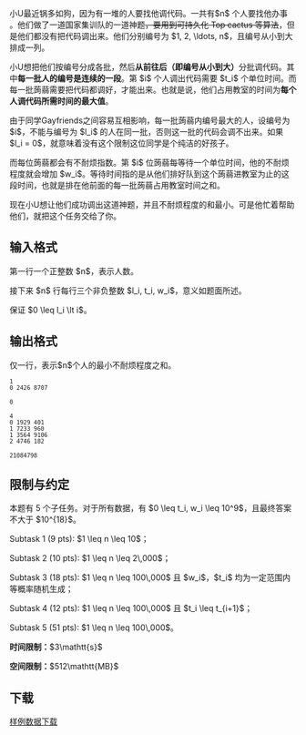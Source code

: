 <p>小U最近锅多如狗，因为有一堆的人要找他调代码。一共有$n$ 个人要找他办事 。他们做了一道国家集训队的一道神题<del>，要用到可持久化 Top cactus 等算法</del>，但是他们都没有把代码调出来。他们分别编号为 $1, 2, \ldots, n$，且编号从小到大排成一列。</p>
<p>小U想把他们按编号分成各批，然后<strong>从前往后（即编号从小到大）</strong>分批调代码。其中<strong>每一批人的编号是连续的一段</strong>。第 $i$ 个人调出代码需要 $t_i$ 个单位时间。而每一批蒟蒻需要把代码都调好，才能出来。也就是说，他们占用教室的时间为<strong>每个人调代码所需时间的最大值</strong>。</p>
<p>由于同学Gayfriends之间容易互相影响，每一批蒟蒻内编号最大的人，设编号为 $i$，不能与编号为 $l_i$ 的人在同一批，否则这一批的代码会调不出来。如果 $l_i = 0$，就意味着没有这个限制这位同学是个纯洁的好孩子。</p>
<p>而每位蒟蒻都会有不耐烦指数。第 $i$ 位蒟蒻每等待一个单位时间，他的不耐烦程度就会增加 $w_i$。等待时间指的是从他们排好队到这个蒟蒻进教室为止的这段时间，也就是排在他前面的每一批蒟蒻占用教室时间之和。</p>
<p>现在小U想让他们成功调出这道神题，并且不耐烦程度的和最小。可是他忙着帮助他们，就把这个任务交给了你。</p>
<h2>输入格式</h2>
<p>第一行一个正整数 $n$，表示人数。</p>
<p>接下来 $n$ 行每行三个非负整数 $l_i, t_i, w_i​$，意义如题面所述。</p>
<p>保证 $0 \leq l_i \lt i$。</p>
<h2>输出格式</h2>
<p>仅一行，表示$n$个人的最小不耐烦程度之和。</p>


<pre><code class="language-input1"><code>1
0 2426 8707</code>
</code></pre>

<pre><code class="language-output1"><code>0</code>
</code></pre>


<pre><code class="language-input2"><code>4
0 1929 401
1 7233 960
1 3564 9106
2 4746 182</code>
</code></pre>

<pre><code class="language-output2"><code>21084798</code>
</code></pre>
<h2>限制与约定</h2>
<p>本题有 5 个子任务。对于所有数据，有 $0 \leq t_i, w_i \leq 10^9$，且最终答案不大于 $10^{18}$。</p>
<p>Subtask 1 (9 pts): $1 \leq n \leq 10$；  </p>
<p>Subtask 2 (10 pts): $1 \leq n \leq 2\,000$；  </p>
<p>Subtask 3 (18 pts): $1 \leq n \leq 100\,000$ 且 $w_i$，$t_i$ 均为一定范围内等概率随机生成；  </p>
<p>Subtask 4 (12 pts): $1 \leq n \leq 100\,000$ 且 $t_i \leq t_{i+1}$；</p>
<p>Subtask 5 (51 pts): $1 \leq n \leq 100\,000$。</p>
<p><strong>时间限制：</strong>$3\mathtt{s}$</p>
<p><strong>空间限制：</strong>$512\mathtt{MB}$</p>
<h2>下载</h2>
<p><a href="./417/file/attachment.zip">样例数据下载</a></p>
